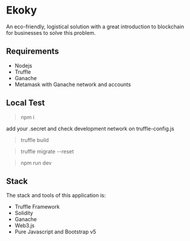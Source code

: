 # Ekoky

An eco-friendly, logistical solution with a great introduction to blockchain for businesses to solve this problem.

## Requirements

* Nodejs
* Truffle
* Ganache
* Metamask with Ganache network and accounts

## Local Test

> npm i

add your .secret and check development network on truffle-config.js

> truffle build

> truffle migrate --reset

> npm run dev

## Stack

The stack and tools of this application is:

* Truffle Framework
* Solidity
* Ganache
* Web3.js
* Pure Javascript and Bootstrap v5
